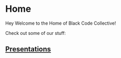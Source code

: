 # Home
Hey Welcome to the Home of Black Code Collective!

Check out some of our stuff:

## [Presentations]()
